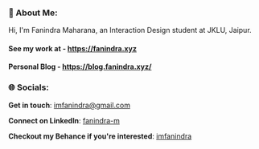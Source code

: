 ### 💫 About Me:
Hi, I'm Fanindra Maharana, an Interaction Design student at JKLU, Jaipur.


#### See my work at - https://fanindra.xyz

#### Personal Blog - https://blog.fanindra.xyz/

### 🌐 Socials:

**Get in touch**: [imfanindra@gmail.com](mailto:imfanindra@gmail.com)

**Connect on LinkedIn**: [fanindra-m](https://linkedin.com/in/fanindra-m)

**Checkout my Behance if you're interested**: [imfanindra](https://www.behance.net/imfanindra)
